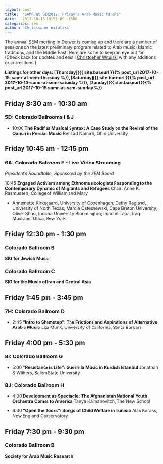 ```yaml
---
layout: post
title:  "SAMR at SEM2017: Friday's Arab Music Panels"
date:   2017-10-15 18:51:09 -0500
categories: sem
author: "Christopher Witulski"
---
```

The annual SEM meeting in Denver is coming up and there are a number of sessions on the latest preliminary program related to Arab music, Islamic traditions, and the Middle East. Here are some to keep an eye out for. (Check back for updates and email [Christopher Witulski](mailto:cwituls@bgsu.edu) with any additions or corrections.)

**Listings for other days: [Thursday]({{ site.baseurl }}{% post_url 2017-10-15-samr-at-sem-thursday %}), [Saturday]({{ site.baseurl }}{% post_url 2017-10-15-samr-at-sem-saturday %}), [Sunday]({{ site.baseurl }}{% post_url 2017-10-15-samr-at-sem-sunday %})**

## Friday 8:30 am - 10:30 am

### 5D: Colorado Ballrooms I & J

* 10:00 **The Radif as Musical Syntax: A Case Study on the Revival of the Qanun in Persian Music** Behzad Namazi, Ohio University

## Friday 10:45 am - 12:15 pm

### 6A: Colorado Ballroom E - Live Video Streaming

*President’s Roundtable, Sponsored by the SEM Board*

10:45 **Engaged Activism among Ethnomusicologists Responding to the Contemporary Dynamic
 of Migrants and Refugees** Chair: Anne K. Rasmussen, College of William and Mary

* Annemette Kirkegaard, University of Copenhagen; Cathy Ragland, University of North Texas; Marcia Osteshewski, Cape Breton University; Oliver Shao, Indiana University Bloomington; Imad Al Taha, Iraqi Musician, Utica, New York

## Friday 12:30 pm - 1:30 pm

### Colorado Ballroom B

**SIG for Jewish Music**

### Colorado Ballroom C

**SIG for the Music of Iran and Central Asia**

## Friday 1:45 pm - 3:45 pm

### 7H: Colorado Ballroom D

* 2:45 **“Intro to Shamstep”: The Frictions and Aspirations of Alternative Arabic Music** Liza Munk, University of California, Santa Barbara

## Friday 4:00 pm - 5:30 pm

### 8I: Colorado Ballroom G

* 5:00 **"Resistance is Life": Guerrilla Music in Kurdish Istanbul** Jonathan S Withers, Salem State University

### 8J: Colorado Ballroom H

* 4:00 **Development as Spectacle: The Afghanistan National Youth Orchestra Comes to America** Tanya Kalmanovitch, The New School

* 4:30 **“Open the Doors”: Songs of Child Welfare in Tunisia** Alan Karass, New England Conservatory

## Friday 7:30 pm - 9:30 pm

### Colorado Ballroom B

**Society for Arab Music Research**
